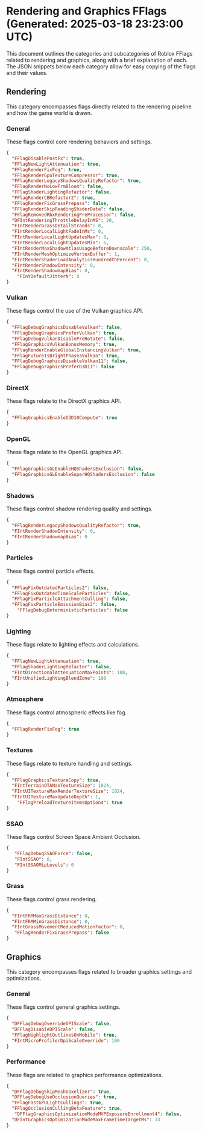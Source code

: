# Rendering and Graphics FFlags (Generated: 2025-03-18 23:23:00 UTC)

This document outlines the categories and subcategories of Roblox FFlags related to rendering and graphics, along with a brief explanation of each. The JSON snippets below each category allow for easy copying of the flags and their values.

## Rendering

This category encompasses flags directly related to the rendering pipeline and how the game world is drawn.

### General

These flags control core rendering behaviors and settings.

```json
{
  "FFlagDisablePostFx": true,
  "FFlagNewLightAttenuation": true,
  "FFlagRenderFixFog": true,
  "FFlagRenderGpuTextureCompressor": true,
  "FFlagRenderLegacyShadowsQualityRefactor": true,
  "FFlagRenderNoLowFrmBloom": false,
  "FFlagShaderLightingRefactor": false,
  "FFlagRenderCBRefactor2": true,
  "FFlagRenderFixGrassPrepass": false,
  "FFlagRenderSkipReadingShaderData": false,
  "FFlagRemovedRbxRenderingPreProcessor": false,
  "DFIntRenderingThrottleDelayInMS": 20,
  "FIntRenderGrassDetailStrands": 0,
  "FIntRenderLocalLightFadeInMs": 0,
  "FIntRenderLocalLightUpdatesMax": 8,
  "FIntRenderLocalLightUpdatesMin": 6,
  "FIntRenderMaxShadowAtlasUsageBeforeDownscale": 250,
  "FIntRenderMeshOptimizeVertexBuffer": 1,
  "FIntRenderShaderLoadAnalyticsHundredthPercent": 0,
  "FIntRenderShadowIntensity": 0,
  "FIntRenderShadowmapBias": 0,
    "FIntDefaultJitterN": 0
}
```

### Vulkan

These flags control the use of the Vulkan graphics API.

```json
{
  "FFlagDebugGraphicsDisableVulkan": false,
  "FFlagDebugGraphicsPreferVulkan": true,
  "FFlagDebugVulkanDisablePreRotate": false,
  "FFlagGraphicsVulkanBonusMemory": true,
  "FFlagRenderEnableGlobalInstancingVulkan": true,
  "FFlagFutureIsBrightPhase3Vulkan": true,
  "FFlagDebugGraphicsDisableVulkan11": false,
  "FFlagDebugGraphicsPreferD3D11": false
}
```

### DirectX

These flags relate to the DirectX graphics API.

```json
{
  "FFlagGraphicsEnableD3D10Compute": true
}
```

### OpenGL

These flags relate to the OpenGL graphics API.

```json
{
  "FFlagGraphicsGLEnableHQShadersExclusion": false,
  "FFlagGraphicsGLEnableSuperHQShadersExclusion": false
}
```

### Shadows

These flags control shadow rendering quality and settings.

```json
{
  "FFlagRenderLegacyShadowsQualityRefactor": true,
  "FIntRenderShadowIntensity": 0,
  "FIntRenderShadowmapBias": 0
}
```

### Particles

These flags control particle effects.

```json
{
  "FFlagFixOutdatedParticles2": false,
  "FFlagFixOutdatedTimeScaleParticles": false,
  "FFlagFixParticleAttachmentCulling": false,
  "FFlagFixParticleEmissionBias2": false,
    "FFlagDebugDeterministicParticles": false
}
```

### Lighting

These flags relate to lighting effects and calculations.

```json
{
  "FFlagNewLightAttenuation": true,
  "FFlagShaderLightingRefactor": false,
  "FIntDirectionalAttenuationMaxPoints": 100,
  "FIntUnifiedLightingBlendZone": 100
}
```

### Atmosphere

These flags control atmospheric effects like fog.

```json
{
  "FFlagRenderFixFog": true
}
```

### Textures

These flags relate to texture handling and settings.

```json
{
  "FFlagGraphicsTextureCopy": true,
  "FIntTerrainOTAMaxTextureSize": 1024,
  "FIntUITextureMaxRenderTextureSize": 1024,
  "FIntUITextureMaxUpdateDepth": 1,
    "FFlagPreloadTextureItemsOption4": true
}
```

### SSAO

These flags control Screen Space Ambient Occlusion.

```json
{
   "FFlagDebugSSAOForce": false,
   "FIntSSAO": 0,
   "FIntSSAOMipLevels": 0
}
```

### Grass

These flags control grass rendering.

```json
{
  "FIntFRMMaxGrassDistance": 0,
  "FIntFRMMinGrassDistance": 0,
  "FIntGrassMovementReducedMotionFactor": 0,
   "FFlagRenderFixGrassPrepass": false
}
```

## Graphics

This category encompasses flags related to broader graphics settings and optimizations.

### General

These flags control general graphics settings.

```json
{
  "DFFlagDebugOverrideDPIScale": false,
  "DFFlagDisableDPIScale": false,
  "FFlagHighlightOutlinesOnMobile": true,
  "FIntMicroProfilerDpiScaleOverride": 100
}
```

### Performance

These flags are related to graphics performance optimizations.

```json
{
  "DFFlagDebugSkipMeshVoxelizer": true,
  "DFFlagDebugUseOcclusionQueries": true,
  "FFlagFastGPULightCulling3": true,
  "FFlagOcclusionCullingBetaFeature": true,
   "DFFlagGraphicsOptimizationModeMVPExposureEnrollment4": false,
  "DFIntGraphicsOptimizationModeMaxFrameTimeTargetMs": 33
}
```
